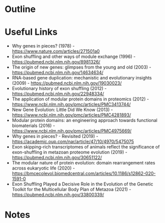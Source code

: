 # Outline
# Useful Links
- Why genes in pieces? (1978) - https://www.nature.com/articles/271501a0
- Exon shuffling and other ways of module exchange (1996) - https://pubmed.ncbi.nlm.nih.gov/8981326/
- The origin of new genes: glimpses from the young and old (2003) - https://pubmed.ncbi.nlm.nih.gov/14634634/
- RNA-based gene duplication: mechanistic and evolutionary insights (2009) - https://pubmed.ncbi.nlm.nih.gov/19030023/
- Evolutionary history of exon shuffling (2012) - https://pubmed.ncbi.nlm.nih.gov/22948334/
- The application of modular protein domains in proteomics (2012) - https://www.ncbi.nlm.nih.gov/pmc/articles/PMC3413744/
- New Gene Evolution: Little Did We Know (2013) - https://www.ncbi.nlm.nih.gov/pmc/articles/PMC4281893/
- Modular protein domains: an engineering approach towards functional biomaterials (2016) - https://www.ncbi.nlm.nih.gov/pmc/articles/PMC4975669/
- Why genes in pieces? - Revisited (2019) - https://academic.oup.com/nar/article/47/10/4970/5475075
- Exon skipping-rich transcriptomes of animals reflect the significance of exon-shuffling in metazoan proteome evolution (2019) - https://pubmed.ncbi.nlm.nih.gov/30651122/
- The modular nature of protein evolution: domain rearrangement rates across eukaryotic life (2020) - https://bmcecolevol.biomedcentral.com/articles/10.1186/s12862-020-1591-0
- Exon Shuffling Played a Decisive Role in the Evolution of the Genetic Toolkit for the Multicellular Body Plan of Metazoa (2021) - https://pubmed.ncbi.nlm.nih.gov/33800339/
# Notes